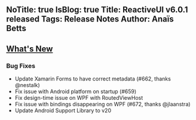 NoTitle: true
IsBlog: true
Title: ReactiveUI v6.0.1 released
Tags: Release Notes
Author: Anaïs Betts
---

## [What's New](https://github.com/reactiveui/ReactiveUI/compare/6.0.0...6.0.1)

### Bug Fixes
- Update Xamarin Forms to have correct metadata (#662, thanks @nestalk)
- Fix issue with Android platform on startup (#659)
- Fix design-time issue on WPF with RoutedViewHost
- Fix issue with bindings disappearing on WPF (#672, thanks @jlaanstra)
- Update Android Support Library to v20
